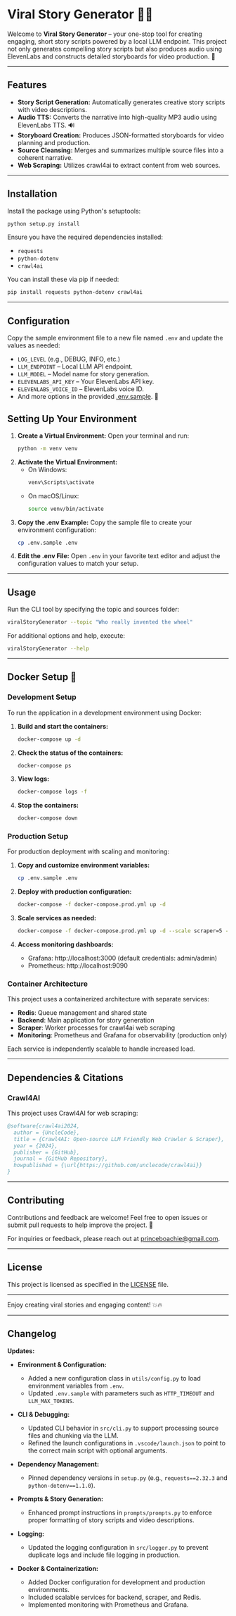 # Viral Story Generator 🚀✨

Welcome to **Viral Story Generator** – your one-stop tool for creating engaging, short story scripts powered by a local LLM endpoint. This project not only generates compelling story scripts but also produces audio using ElevenLabs and constructs detailed storyboards for video production. 🎉

---

## Features
- **Story Script Generation:** Automatically generates creative story scripts with video descriptions.
- **Audio TTS:** Converts the narrative into high-quality MP3 audio using ElevenLabs TTS. 🔊
- **Storyboard Creation:** Produces JSON-formatted storyboards for video planning and production.
- **Source Cleansing:** Merges and summarizes multiple source files into a coherent narrative.
- **Web Scraping:** Utilizes crawl4ai to extract content from web sources.

---

## Installation
Install the package using Python's setuptools:

```bash
python setup.py install
```

Ensure you have the required dependencies installed:
- `requests`
- `python-dotenv`
- `crawl4ai`

You can install these via pip if needed:
```bash
pip install requests python-dotenv crawl4ai
```

---

## Configuration
Copy the sample environment file to a new file named `.env` and update the values as needed:
- `LOG_LEVEL` (e.g., DEBUG, INFO, etc.)
- `LLM_ENDPOINT` – Local LLM API endpoint.
- `LLM_MODEL` – Model name for story generation.
- `ELEVENLABS_API_KEY` – Your ElevenLabs API key.
- `ELEVENLABS_VOICE_ID` – ElevenLabs voice ID.
- And more options in the provided [.env.sample](.env.sample). 🔧

## Setting Up Your Environment
1. **Create a Virtual Environment:**
   Open your terminal and run:
   ```bash
   python -m venv venv
   ```
2. **Activate the Virtual Environment:**
   - On Windows:
     ```bash
     venv\Scripts\activate
     ```
   - On macOS/Linux:
     ```bash
     source venv/bin/activate
     ```
3. **Copy the .env Example:**
   Copy the sample file to create your environment configuration:
   ```bash
   cp .env.sample .env
   ```
4. **Edit the .env File:**
   Open `.env` in your favorite text editor and adjust the configuration values to match your setup.

---

## Usage
Run the CLI tool by specifying the topic and sources folder:
```bash
viralStoryGenerator --topic "Who really invented the wheel"
```

For additional options and help, execute:
```bash
viralStoryGenerator --help
```

---

## Docker Setup 🐳

### Development Setup
To run the application in a development environment using Docker:

1. **Build and start the containers:**
   ```bash
   docker-compose up -d
   ```

2. **Check the status of the containers:**
   ```bash
   docker-compose ps
   ```

3. **View logs:**
   ```bash
   docker-compose logs -f
   ```

4. **Stop the containers:**
   ```bash
   docker-compose down
   ```

### Production Setup
For production deployment with scaling and monitoring:

1. **Copy and customize environment variables:**
   ```bash
   cp .env.sample .env
   ```

2. **Deploy with production configuration:**
   ```bash
   docker-compose -f docker-compose.prod.yml up -d
   ```

3. **Scale services as needed:**
   ```bash
   docker-compose -f docker-compose.prod.yml up -d --scale scraper=5 --scale backend=3
   ```

4. **Access monitoring dashboards:**
   - Grafana: http://localhost:3000 (default credentials: admin/admin)
   - Prometheus: http://localhost:9090

### Container Architecture
This project uses a containerized architecture with separate services:

- **Redis**: Queue management and shared state
- **Backend**: Main application for story generation
- **Scraper**: Worker processes for crawl4ai web scraping
- **Monitoring**: Prometheus and Grafana for observability (production only)

Each service is independently scalable to handle increased load.

---

## Dependencies & Citations

### Crawl4AI
This project uses Crawl4AI for web scraping:

```bibtex
@software{crawl4ai2024,
  author = {UncleCode},
  title = {Crawl4AI: Open-source LLM Friendly Web Crawler & Scraper},
  year = {2024},
  publisher = {GitHub},
  journal = {GitHub Repository},
  howpublished = {\url{https://github.com/unclecode/crawl4ai}}
}
```

---

## Contributing
Contributions and feedback are welcome! Feel free to open issues or submit pull requests to help improve the project. 🤝

For inquiries or feedback, please reach out at [princeboachie@gmail.com](mailto:princeboachie@gmail.com).

---

## License
This project is licensed as specified in the [LICENSE](#file:LICENSE) file.

---

Enjoy creating viral stories and engaging content! 💥🔥

---

## Changelog

**Updates:**
- **Environment & Configuration:**
  - Added a new configuration class in `utils/config.py` to load environment variables from `.env`.
  - Updated `.env.sample` with parameters such as `HTTP_TIMEOUT` and `LLM_MAX_TOKENS`.

- **CLI & Debugging:**
  - Updated CLI behavior in `src/cli.py` to support processing source files and chunking via the LLM.
  - Refined the launch configurations in `.vscode/launch.json` to point to the correct main script with optional arguments.

- **Dependency Management:**
  - Pinned dependency versions in `setup.py` (e.g., `requests==2.32.3` and `python-dotenv==1.1.0`).

- **Prompts & Story Generation:**
  - Enhanced prompt instructions in `prompts/prompts.py` to enforce proper formatting of story scripts and video descriptions.

- **Logging:**
  - Updated the logging configuration in `src/logger.py` to prevent duplicate logs and include file logging in production.
  
- **Docker & Containerization:**
  - Added Docker configuration for development and production environments.
  - Included scalable services for backend, scraper, and Redis.
  - Implemented monitoring with Prometheus and Grafana.
